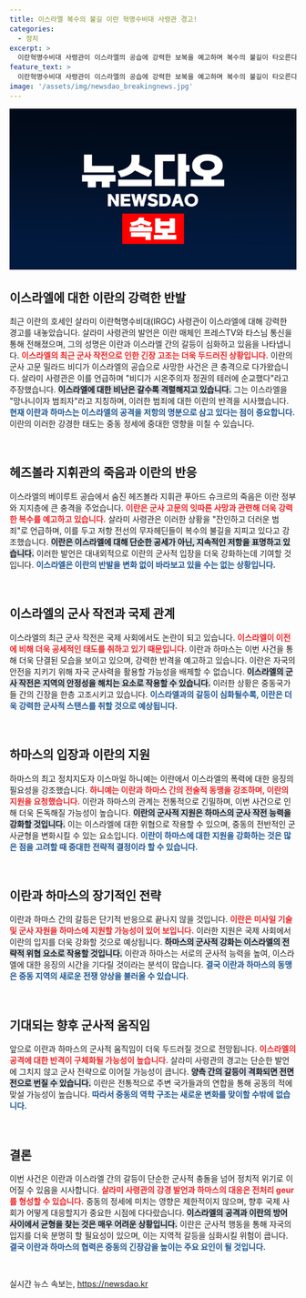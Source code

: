 ```yaml
---
title: 이스라엘 복수의 불길 이란 혁명수비대 사령관 경고!
categories:
  - 정치
excerpt: >
  이란혁명수비대 사령관이 이스라엘의 공습에 강력한 보복을 예고하며 복수의 불길이 타오른다고 경고했습니다. 이란과 하마스의 긴장감이 고조되는 가운데, 누구도 예상치 못한 결과가 기다리고 있습니다!
feature_text: >
  이란혁명수비대 사령관이 이스라엘의 공습에 강력한 보복을 예고하며 복수의 불길이 타오른다고 경고했습니다. 이란과 하마스의 긴장감이 고조되는 가운데, 누구도 예상치 못한 결과가 기다리고 있습니다!
image: '/assets/img/newsdao_breakingnews.jpg'
---
```


<p><img src="/assets/img/newsdao_breakingnews.jpg" alt="flaretime 속보" /></p>

<h2 data-ke-size="size26">이스라엘에 대한 이란의 강력한 반발</h2>

<p data-ke-size="size16">최근 이란의 호세인 살라미 이란혁명수비대(IRGC) 사령관이 이스라엘에 대해 강력한 경고를 내놓았습니다. 살라미 사령관의 발언은 이란 매체인 프레스TV와 타스님 통신을 통해 전해졌으며, 그의 성명은 이란과 이스라엘 간의 갈등이 심화하고 있음을 나타냅니다. <b><span style="color: #ee2323;">이스라엘의 최근 군사 작전으로 인한 긴장 고조는 더욱 두드러진 상황입니다.</span></b> 이란의 군사 고문 밀라드 비디가 이스라엘의 공습으로 사망한 사건은 큰 충격으로 다가왔습니다. 살라미 사령관은 이를 언급하며 "비디가 시온주의자 정권의 테러에 순교했다"라고 주장했습니다. <b><span style="background-color: #21538527;">이스라엘에 대한 비난은 갈수록 격렬해지고 있습니다.</span></b> 그는 이스라엘을 "망나니이자 범죄자"라고 지칭하며, 이러한 범죄에 대한 이란의 반격을 시사했습니다. <b><span style="color: #1a5490;">현재 이란과 하마스는 이스라엘의 공격을 저항의 명분으로 삼고 있다는 점이 중요합니다.</span></b> 이란의 이러한 강경한 태도는 중동 정세에 중대한 영향을 미칠 수 있습니다.</p>

<p data-ke-size="size16">&nbsp;</p>

<h2 data-ke-size="size26">헤즈볼라 지휘관의 죽음과 이란의 반응</h2>

<p data-ke-size="size16">이스라엘의 베이루트 공습에서 숨진 헤즈볼라 지휘관 푸아드 슈크르의 죽음은 이란 정부와 지지층에 큰 충격을 주었습니다. <b><span style="color: #ee2323;">이란은 군사 고문의 잇따른 사망과 관련해 더욱 강력한 복수를 예고하고 있습니다.</span></b> 살라미 사령관은 이러한 상황을 "잔인하고 더러운 범죄"로 언급하며, 이를 두고 저항 전선의 무자헤딘들이 복수의 불길을 지피고 있다고 강조했습니다. <b><span style="background-color: #21538527;">이란은 이스라엘에 대해 단순한 공세가 아닌, 지속적인 저항을 표명하고 있습니다.</span></b> 이러한 발언은 대내외적으로 이란의 군사적 입장을 더욱 강화하는데 기여할 것입니다. <b><span style="color: #1a5490;">이스라엘은 이란의 반발을 변화 없이 바라보고 있을 수는 없는 상황입니다.</span></b></p>

<p data-ke-size="size16">&nbsp;</p>

<h2 data-ke-size="size26">이스라엘의 군사 작전과 국제 관계</h2>

<p data-ke-size="size16">이스라엘의 최근 군사 작전은 국제 사회에서도 논란이 되고 있습니다. <b><span style="color: #ee2323;">이스라엘이 이전에 비해 더욱 공세적인 태도를 취하고 있기 때문입니다.</span></b> 이란과 하마스는 이번 사건을 통해 더욱 단결된 모습을 보이고 있으며, 강력한 반격을 예고하고 있습니다. 이란은 자국의 안전을 지키기 위해 자국 군사력을 활용할 가능성을 배제할 수 없습니다. <b><span style="background-color: #21538527;">이스라엘의 군사 작전은 지역의 안정성을 해치는 요소로 작용할 수 있습니다.</span></b> 이러한 상황은 중동국가들 간의 긴장을 한층 고조시키고 있습니다. <b><span style="color: #1a5490;">이스라엘과의 갈등이 심화될수록, 이란은 더욱 강력한 군사적 스탠스를 취할 것으로 예상됩니다.</span></b></p>

<p data-ke-size="size16">&nbsp;</p>

<h2 data-ke-size="size26">하마스의 입장과 이란의 지원</h2>

<p data-ke-size="size16">하마스의 최고 정치지도자 이스마일 하니예는 이란에서 이스라엘의 폭력에 대한 응징의 필요성을 강조했습니다. <b><span style="color: #ee2323;">하니예는 이란과 하마스 간의 전술적 동맹을 강조하며, 이란의 지원을 요청했습니다.</span></b> 이란과 하마스의 관계는 전통적으로 긴밀하며, 이번 사건으로 인해 더욱 돈독해질 가능성이 높습니다. <b><span style="background-color: #21538527;">이란의 군사적 지원은 하마스의 군사 작전 능력을 강화할 것입니다.</span></b> 이는 이스라엘에 대한 위협으로 작용할 수 있으며, 중동의 전반적인 군사균형을 변화시킬 수 있는 요소입니다. <b><span style="color: #1a5490;">이란이 하마스에 대한 지원을 강화하는 것은 많은 점을 고려할 때 중대한 전략적 결정이라 할 수 있습니다.</span></b></p>

<p data-ke-size="size16">&nbsp;</p>

<h2 data-ke-size="size26">이란과 하마스의 장기적인 전략</h2>

<p data-ke-size="size16">이란과 하마스 간의 갈등은 단기적 반응으로 끝나지 않을 것입니다. <b><span style="color: #ee2323;">이란은 미사일 기술 및 군사 자원을 하마스에 지원할 가능성이 있어 보입니다.</span></b> 이러한 지원은 국제 사회에서 이란의 입지를 더욱 강화할 것으로 예상됩니다. <b><span style="background-color: #21538527;">하마스의 군사적 강화는 이스라엘의 전략적 위협 요소로 작용할 것입니다.</span></b> 이란과 하마스는 서로의 군사적 능력을 높여, 이스라엘에 대한 응징의 시간을 기다릴 것이라는 분석이 많습니다. <b><span style="color: #1a5490;">결국 이란과 하마스의 동맹은 중동 지역의 새로운 전쟁 양상을 불러올 수 있습니다.</span></b></p>

<p data-ke-size="size16">&nbsp;</p>

<h2 data-ke-size="size26">기대되는 향후 군사적 움직임</h2>

<p data-ke-size="size16">앞으로 이란과 하마스의 군사적 움직임이 더욱 두드러질 것으로 전망됩니다. <b><span style="color: #ee2323;">이스라엘의 공격에 대한 반격이 구체화될 가능성이 높습니다.</span></b> 살라미 사령관의 경고는 단순한 발언에 그치지 않고 군사 전략으로 이어질 가능성이 큽니다. <b><span style="background-color: #21538527;">양측 간의 갈등이 격화되면 전면전으로 번질 수 있습니다.</span></b> 이란은 전통적으로 주변 국가들과의 연합을 통해 공동의 적에 맞설 가능성이 높습니다. <b><span style="color: #1a5490;">따라서 중동의 역학 구조는 새로운 변화를 맞이할 수밖에 없습니다.</span></b></p>

<p data-ke-size="size16">&nbsp;</p>

<h2 data-ke-size="size26">결론</h2>

<p data-ke-size="size16">이번 사건은 이란과 이스라엘 간의 갈등이 단순한 군사적 충돌을 넘어 정치적 위기로 이어질 수 있음을 시사합니다. <b><span style="color: #ee2323;">살라미 사령관의 강경 발언과 하마스의 대응은 전처리 geur를 형성할 수 있습니다.</span></b> 중동의 정세에 미치는 영향은 제한적이지 않으며, 향후 국제 사회가 어떻게 대응할지가 중요한 시점에 다다랐습니다. <b><span style="background-color: #21538527;">이스라엘의 공격과 이란의 방어 사이에서 균형을 찾는 것은 매우 어려운 상황입니다.</span></b> 이란은 군사적 행동을 통해 자국의 입지를 더욱 분명히 할 필요성이 있으며, 이는 지역적 갈등을 심화시킬 위험이 큽니다. <b><span style="color: #1a5490;">결국 이란과 하마스의 협력은 중동의 긴장감을 높이는 주요 요인이 될 것입니다.</span></b></p>

<p data-ke-size="size16">&nbsp;</p>
실시간 뉴스 속보는, <a href="https://newsdao.kr" rel="dofollow">https://newsdao.kr</a>


